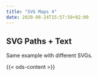 ```yaml
---
title: "SVG Maps 4"
date: 2020-08-24T15:57:58+02:00
---
```



## SVG Paths + Text

Same example with different SVGs.


{{< ods-content >}}